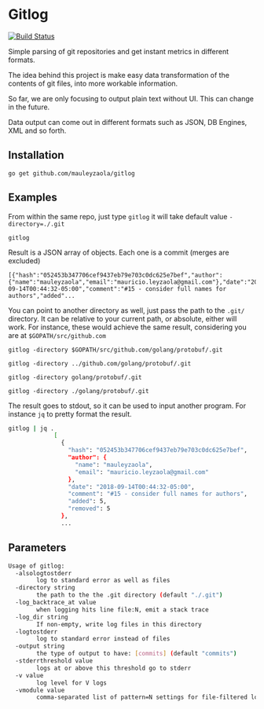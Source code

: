 # Gitlog

[![Build Status](https://travis-ci.org/mauleyzaola/gitlog.svg?branch=master)](https://travis-ci.org/mauleyzaola/gitlog)

Simple parsing of git repositories and get instant metrics in different formats.

The idea behind this project is make easy data transformation of the contents of git files, into more workable information.

So far, we are only focusing to output plain text without UI. This can change in the future.

Data output can come out in different formats such as JSON, DB Engines, XML and so forth.

## Installation
```
go get github.com/mauleyzaola/gitlog
```

## Examples
From within the same repo, just type `gitlog` it will take default value `-directory=./.git`
```
gitlog
```
Result is a JSON array of objects. Each one is a commit (merges are excluded)
```
[{"hash":"052453b347706cef9437eb79e703c0dc625e7bef","author":{"name":"mauleyzaola","email":"mauricio.leyzaola@gmail.com"},"date":"2018-09-14T00:44:32-05:00","comment":"#15 - consider full names for authors","added"...
```

You can point to another directory as well, just pass the path to the `.git/` directory. It can be relative to your current path, or absolute, either will work. For instance, these would achieve the same result, considering you are at `$GOPATH/src/github.com`
```
gitlog -directory $GOPATH/src/github.com/golang/protobuf/.git
```
```
gitlog -directory ../github.com/golang/protobuf/.git
```
```
gitlog -directory golang/protobuf/.git
```
```
gitlog -directory ./golang/protobuf/.git
```

The result goes to stdout, so it can be used to input another program. For instance `jq` to pretty format the result.
```bash
gitlog | jq .
             [
               {
                 "hash": "052453b347706cef9437eb79e703c0dc625e7bef",
                 "author": {
                   "name": "mauleyzaola",
                   "email": "mauricio.leyzaola@gmail.com"
                 },
                 "date": "2018-09-14T00:44:32-05:00",
                 "comment": "#15 - consider full names for authors",
                 "added": 5,
                 "removed": 5
               },
               ...

```

## Parameters
```bash
Usage of gitlog:
  -alsologtostderr
    	log to standard error as well as files
  -directory string
    	the path to the the .git directory (default "./.git")
  -log_backtrace_at value
    	when logging hits line file:N, emit a stack trace
  -log_dir string
    	If non-empty, write log files in this directory
  -logtostderr
    	log to standard error instead of files
  -output string
    	the type of output to have: [commits] (default "commits")
  -stderrthreshold value
    	logs at or above this threshold go to stderr
  -v value
    	log level for V logs
  -vmodule value
    	comma-separated list of pattern=N settings for file-filtered logging
```
